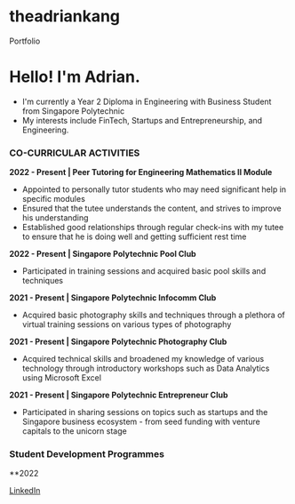 # theadriankang
 Portfolio


# Hello! I'm Adrian.

- I'm currently a Year 2 Diploma in Engineering with Business Student from Singapore Polytechnic
- My interests include FinTech, Startups and Entrepreneurship, and Engineering.


### CO-CURRICULAR ACTIVITIES
**2022 - Present | Peer Tutoring for Engineering Mathematics II Module**
- Appointed to personally tutor students who may need significant help in specific modules
- Ensured that the tutee understands the content, and strives to improve his understanding
- Established good relationships through regular check-ins with my tutee to ensure that he is doing well and getting sufficient rest time
  

**2022 - Present | Singapore Polytechnic Pool Club**
- Participated in training sessions and acquired basic pool skills and techniques

**2021 - Present | Singapore Polytechnic Infocomm Club**
- Acquired basic photography skills and techniques through a plethora of virtual training sessions on various types of photography

**2021 - Present | Singapore Polytechnic Photography Club**
- Acquired technical skills and broadened my knowledge of various technology through introductory workshops such as Data Analytics using Microsoft Excel

**2021 - Present | Singapore Polytechnic Entrepreneur Club**
- Participated in sharing sessions on topics such as startups and the Singapore business ecosystem - from seed funding with venture capitals to the unicorn stage





### Student Development Programmes
**2022 






[LinkedIn](https://www.linkedin.com/in/theadriankang/)

